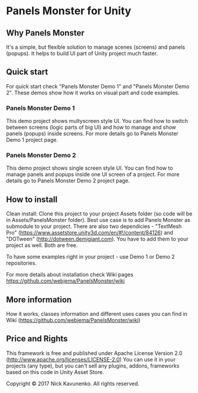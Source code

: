 # Panels Monster for Unity

## Why Panels Monster
It's a simple, but flexible solution to manage scenes (screens) and panels (popups). It helps to build UI part of Unity project much faster.

## Quick start
For quick start check "Panels Monster Demo 1" and "Panels Monster Demo 2". These demos show how it works on visual part and code examples.

### Panels Monster Demo 1
This demo project shows multyscreen style UI. You can find how to switch between screens (logic parts of big UI) and how to manage and show panels (popups) inside screens.
For more details go to Panels Monster Demo 1 project page.

### Panels Monster Demo 2
This demo project shows single screen style UI. You can find how to manage panels and popups inside one UI screen of a project.
For more details go to Panels Monster Demo 2 project page.

## How to install
Clean install:
Clone this project to your project Assets folder (so code will be in Assets/PanelsMonster folder). Best use case is to add Panels Monster as submodule to your project.
There are also two dependicies - "TextMesh Pro" (https://www.assetstore.unity3d.com/en/#!/content/84126) and "DOTween" (http://dotween.demigiant.com). You have to add them to your project as well. Both are free.

To have some examples right in your project - use Demo 1 or Demo 2 repositories.

For more details about installation check Wiki pages https://github.com/webjema/PanelsMonster/wiki 

## More information
How it works, classes information and different uses cases you can find in Wiki (https://github.com/webjema/PanelsMonster/wiki)

## Price and Rights
This framework is free and published under Apache License Version 2.0 (http://www.apache.org/licenses/LICENSE-2.0)
You can use it in your projects (any type), but you can't sell any plugins, addons, frameworks based on this code in Unity Asset Store.

Copyright © 2017 Nick Kavunenko. All rights reserved.